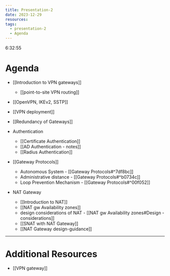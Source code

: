 ```yaml
---
title: Presentation-2
date: 2023-12-29
resources: 
tags:
  - presentation-2
  - Agenda
---
```

6:32:55

# Agenda

- [[Introduction to VPN gateways]]
	- [[point-to-site VPN routing]]
- [[OpenVPN, IKEv2, SSTP]]
- [[VPN deployment]]
- [[Redundancy of Gateways]]
- Authentication
	- [[Certificate Authentication]]
	- [[AD Authentication - notes]]
	- [[Radius Authentication]]
- [[Gateway Protocols]]
	- Autonomous System - [[Gateway Protocols#^7df8bc]]
	- Administrative distance - [[Gateway Protocols#^b0734c]]
	- Loop Prevention Mechanism - [[Gateway Protocols#^00f052]]

- NAT Gateway
	- [[Introduction to NAT]]
	- [[NAT gw Availability zones]]
	- design considerations of NAT - [[NAT gw Availability zones#Design - considerations]]
	- [[SNAT with NAT Gateway]]
	- [[NAT Gateway design-guidance]]

---
# Additional Resources

- [[VPN gateway]]